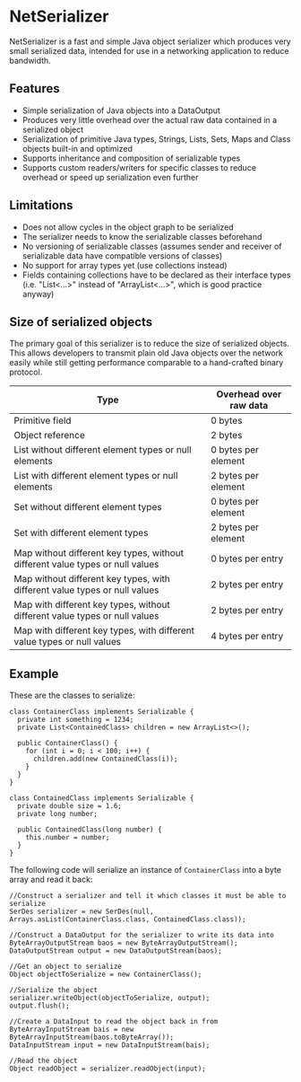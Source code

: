 # NetSerializer
NetSerializer is a fast and simple Java object serializer which produces very small serialized data, intended for use in a networking application to reduce bandwidth.

## Features
- Simple serialization of Java objects into a DataOutput
- Produces very little overhead over the actual raw data contained in a serialized object
- Serialization of primitive Java types, Strings, Lists, Sets, Maps and Class objects built-in and optimized
- Supports inheritance and composition of serializable types
- Supports custom readers/writers for specific classes to reduce overhead or speed up serialization even further

## Limitations
- Does not allow cycles in the object graph to be serialized
- The serializer needs to know the serializable classes beforehand
- No versioning of serializable classes (assumes sender and receiver of serializable data have compatible versions of classes)
- No support for array types yet (use collections instead)
- Fields containing collections have to be declared as their interface types (i.e. "List<...>" instead of "ArrayList<...>", which is good practice anyway)

## Size of serialized objects
The primary goal of this serializer is to reduce the size of serialized objects. This allows developers to transmit plain old Java objects over the network easily while still getting performance comparable to a hand-crafted binary protocol.

| Type | Overhead over raw data |
| --- | --- |
| Primitive field | 0 bytes |
| Object reference | 2 bytes |
| List without different element types or null elements | 0 bytes per element |
| List with different element types or null elements | 2 bytes per element |
| Set without different element types | 0 bytes per element |
| Set with different element types | 2 bytes per element |
| Map without different key types, without different value types or null values | 0 bytes per entry |
| Map without different key types, with different value types or null values | 2 bytes per entry |
| Map with different key types, without different value types or null values | 2 bytes per entry |
| Map with different key types, with different value types or null values | 4 bytes per entry |

## Example
These are the classes to serialize:
```
class ContainerClass implements Serializable {
  private int something = 1234;
  private List<ContainedClass> children = new ArrayList<>();
  
  public ContainerClass() {
    for (int i = 0; i < 100; i++) {
      children.add(new ContainedClass(i));
    }
  }
}

class ContainedClass implements Serializable {
  private double size = 1.6;
  private long number;
  
  public ContainedClass(long number) {
    this.number = number;
  }
}
```

The following code will serialize an instance of `ContainerClass` into a byte array and read it back:
```
//Construct a serializer and tell it which classes it must be able to serialize
SerDes serializer = new SerDes(null, Arrays.asList(ContainerClass.class, ContainedClass.class));

//Construct a DataOutput for the serializer to write its data into
ByteArrayOutputStream baos = new ByteArrayOutputStream();
DataOutputStream output = new DataOutputStream(baos);

//Get an object to serialize
Object objectToSerialize = new ContainerClass();

//Serialize the object
serializer.writeObject(objectToSerialize, output);
output.flush();

//Create a DataInput to read the object back in from
ByteArrayInputStream bais = new ByteArrayInputStream(baos.toByteArray());
DataInputStream input = new DataInputStream(bais);

//Read the object
Object readObject = serializer.readObject(input);
```
